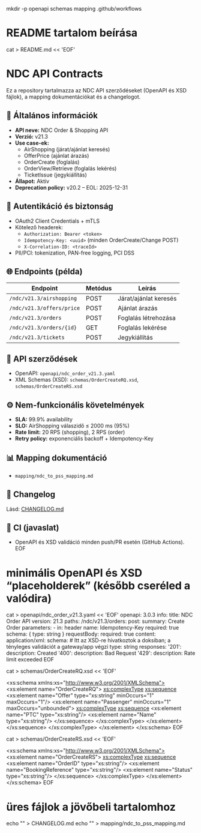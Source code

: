 mkdir -p openapi schemas mapping .github/workflows

# README tartalom beírása
cat > README.md << 'EOF'
# NDC API Contracts

Ez a repository tartalmazza az NDC API szerződéseket (OpenAPI és XSD fájlok), a mapping dokumentációkat és a changelogot.

## 📌 Általános információk
- **API neve:** NDC Order & Shopping API
- **Verzió:** v21.3
- **Use case-ek:**
  - AirShopping (járat/ajánlat keresés)
  - OfferPrice (ajánlat árazás)
  - OrderCreate (foglalás)
  - OrderView/Retrieve (foglalás lekérés)
  - TicketIssue (jegykiállítás)
- **Állapot:** Aktív
- **Deprecation policy:** v20.2 – EOL: 2025-12-31

## 🔑 Autentikáció és biztonság
- OAuth2 Client Credentials + mTLS
- Kötelező headerek:
  - `Authorization: Bearer <token>`
  - `Idempotency-Key: <uuid>` (minden OrderCreate/Change POST)
  - `X-Correlation-ID: <traceId>`
- PII/PCI: tokenization, PAN-free logging, PCI DSS

## 🌐 Endpoints (példa)
| Endpoint                     | Metódus | Leírás                 |
|-----------------------------|---------|------------------------|
| `/ndc/v21.3/airshopping`    | POST    | Járat/ajánlat keresés  |
| `/ndc/v21.3/offers/price`   | POST    | Ajánlat árazás         |
| `/ndc/v21.3/orders`         | POST    | Foglalás létrehozása   |
| `/ndc/v21.3/orders/{id}`    | GET     | Foglalás lekérése      |
| `/ndc/v21.3/tickets`        | POST    | Jegykiállítás          |

## 📑 API szerződések
- OpenAPI: `openapi/ndc_order_v21.3.yaml`
- XML Schemas (XSD): `schemas/OrderCreateRQ.xsd`, `schemas/OrderCreateRS.xsd`

## ⚙️ Nem-funkcionális követelmények
- **SLA:** 99.9% availability
- **SLO:** AirShopping válaszidő ≤ 2000 ms (95%)
- **Rate limit:** 20 RPS (shopping), 2 RPS (order)
- **Retry policy:** exponenciális backoff + Idempotency-Key

## 📊 Mapping dokumentáció
- `mapping/ndc_to_pss_mapping.md`

## 📜 Changelog
Lásd: [CHANGELOG.md](CHANGELOG.md)

## 🧪 CI (javaslat)
- OpenAPI és XSD validáció minden push/PR esetén (GitHub Actions).
EOF

# minimális OpenAPI és XSD “placeholderek” (később cseréled a valódira)
cat > openapi/ndc_order_v21.3.yaml << 'EOF'
openapi: 3.0.3
info:
  title: NDC Order API
  version: 21.3
paths:
  /ndc/v21.3/orders:
    post:
      summary: Create Order
      parameters:
        - in: header
          name: Idempotency-Key
          required: true
          schema: { type: string }
      requestBody:
        required: true
        content:
          application/xml:
            schema:
              # Itt az XSD-re hivatkoztok a doksiban; a tényleges validációt a gateway/app végzi
              type: string
      responses:
        '201':
          description: Created
        '400':
          description: Bad Request
        '429':
          description: Rate limit exceeded
EOF

cat > schemas/OrderCreateRQ.xsd << 'EOF'
<?xml version="1.0" encoding="UTF-8"?>
<xs:schema xmlns:xs="http://www.w3.org/2001/XMLSchema">
  <xs:element name="OrderCreateRQ">
    <xs:complexType>
      <xs:sequence>
        <xs:element name="Offer" type="xs:string" minOccurs="1" maxOccurs="1"/>
        <xs:element name="Passenger" minOccurs="1" maxOccurs="unbounded">
          <xs:complexType>
            <xs:sequence>
              <xs:element name="PTC" type="xs:string"/>
              <xs:element name="Name" type="xs:string"/>
            </xs:sequence>
          </xs:complexType>
        </xs:element>
      </xs:sequence>
    </xs:complexType>
  </xs:element>
</xs:schema>
EOF

cat > schemas/OrderCreateRS.xsd << 'EOF'
<?xml version="1.0" encoding="UTF-8"?>
<xs:schema xmlns:xs="http://www.w3.org/2001/XMLSchema">
  <xs:element name="OrderCreateRS">
    <xs:complexType>
      <xs:sequence>
        <xs:element name="OrderID" type="xs:string"/>
        <xs:element name="BookingReference" type="xs:string"/>
        <xs:element name="Status" type="xs:string"/>
      </xs:sequence>
    </xs:complexType>
  </xs:element>
</xs:schema>
EOF

# üres fájlok a jövőbeli tartalomhoz
echo "" > CHANGELOG.md
echo "" > mapping/ndc_to_pss_mapping.md
